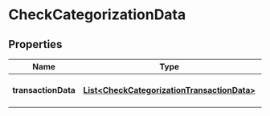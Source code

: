 
# CheckCategorizationData

## Properties
Name | Type | Description | Notes
------------ | ------------- | ------------- | -------------
**transactionData** | [**List&lt;CheckCategorizationTransactionData&gt;**](CheckCategorizationTransactionData.md) | Set of transaction data | 



